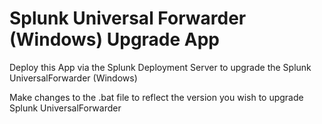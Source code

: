 # Splunk Universal Forwarder (Windows) Upgrade App

Deploy this App via the Splunk Deployment Server to upgrade the Splunk UniversalForwarder (Windows)

Make changes to the .bat file to reflect the version you wish to upgrade Splunk UniversalForwarder

